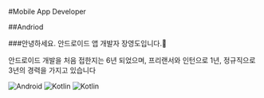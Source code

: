 #Mobile App Developer


##Andriod


###안녕하세요. 안드로이드 앱 개발자 장영도입니다.👋

안드로이드 개발을 처음 접한지는 6년 되었으며,
프리랜서와 인턴으로 1년, 정규직으로 3년의 경력을 가지고 있습니다

![Android](https://img.shields.io/badge/-Android-yellowgreen)
![Kotlin](https://img.shields.io/badge/-Kotlin-yellow)
![Kotlin](https://img.shields.io/badge/-Java-green)

<!--
**ok0035/ok0035** is a ✨ _special_ ✨ repository because its `README.md` (this file) appears on your GitHub profile.

Here are some ideas to get you started:

- 🔭 I’m currently working on ...
- 🌱 I’m currently learning ...
- 👯 I’m looking to collaborate on ...
- 🤔 I’m looking for help with ...
- 💬 Ask me about ...
- 📫 How to reach me: ...
- 😄 Pronouns: ...
- ⚡ Fun fact: ...
-->
